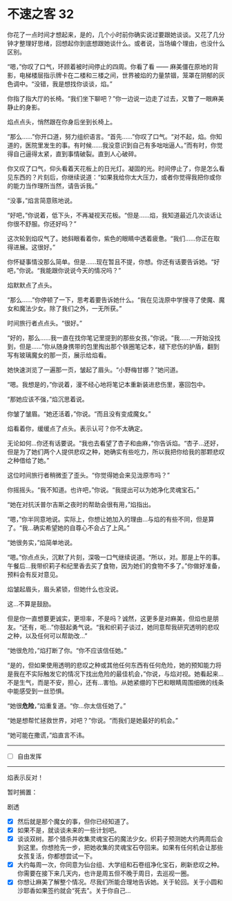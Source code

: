 # 不速之客 32

你花了一点时间才想起来，是的，几个小时前你确实说过要跟她谈谈。又花了几分钟才整理好思绪，回想起你到底想跟她谈什么。或者说，当场编个理由，也没什么区别。

“嗯，”你叹了口气，环顾着被时间停止的四周。你看了看 —— 麻美僵在原地的背影，电梯楼层指示牌卡在二楼和三楼之间，世界被焰的力量禁锢，笼罩在阴郁的灰色调中。“没错，我是想找你谈谈，焰。”

你指了指大厅的长椅。“我们坐下聊吧？”你一边说一边走了过去，又瞥了一眼麻美静止的身影。

焰点点头，悄然跟在你身后坐到长椅上。

“那么......”你开口道，努力组织语言。“首先......”你叹了口气。“对不起，焰。你知道的，医院里发生的事。有时候......我没意识到自己有多咄咄逼人。”而有时，你觉得自己逼得太紧，直到事情破裂。直到人心破碎。

你又叹了口气，仰头看着天花板上的日光灯。凝固的光。时间停止了，你是怎么看见东西的？片刻后，你继续说道：“如果我给你太大压力，或者你觉得我把你或你的能力当作理所当然，请告诉我。”

“没事，”焰言简意赅地说。

“好吧，”你说着，低下头，不再凝视天花板。“但是......焰，我知道最近几次谈话让你很不舒服。你还好吗？”

这次轮到焰叹气了。她斜眼看着你，紫色的眼睛中透着疲惫。“我们......你正在取得进展。这很好。”

你怀疑事情没那么简单。但是......现在暂且不提，你想。你还有话要告诉她。“好吧，”你说。“我能跟你说说今天的情况吗？”

焰默默点了点头。

“那么......”你停顿了一下，思考着要告诉她什么。“我在见泷原中学搜寻了使魔、魔女和魔法少女。除了我们之外，一无所获。”

时间旅行者点点头。“很好。”

“好的，那么......我一直在找你笔记里提到的那些女孩，”你说。“我......一开始没找到，但是......”你从随身携带的包里掏出那个铁圈笔记本，褪下悲伤的护盾，翻到写有玻璃魔女的那一页，展示给焰看。

她快速浏览了一遍那一页，皱起了眉头。“小野梅甘娜？”她问道。

“嗯。我想是的，”你说着，漫不经心地将笔记本重新装进悲伤里，塞回包中。

“那她应该不强，”焰沉思着说。

你皱了皱眉。“她还活着，”你说。“而且没有变成魔女。”

焰看着你，缓缓点了点头。表示认可？你不太确定。

无论如何...你还有话要说。“我也去看望了杏子和由麻，”你告诉焰。“杏子...还好，但是为了她们两个人提供悲叹之种，她确实有些吃力，所以我把你给我的那颗悲叹之种借给了她。”

这位时间旅行者稍微歪了歪头。“你觉得她会来见泷原市吗？”

你摇摇头。“我不知道。也许吧，”你说。“我提出可以为她净化灵魂宝石。”

“她在对抗沃普尔吉斯之夜时的帮助会很有用，”焰指出。

“嗯，”你半同意地说。实际上，你想让她加入的理由...与焰的有些不同，但是算了。“我...确实希望她的自尊心不会占了上风。”

“她很务实，”焰简单地说。

“嗯。”你点点头，沉默了片刻，深吸一口气继续说道。“所以，对。那是上午的事。午餐后...我带织莉子和纪里香去买了食物，因为她们的食物不多了。”你做好准备，预料会有反对意见。

焰皱起眉头，眉头紧锁，但她什么也没说。

这...不算是鼓励。

但是你一直想要更诚实，更坦率，不是吗？诚然，这更多是对麻美，但焰也是朋友。“还有，呃...”你鼓起勇气说。“我和织莉子谈过，她同意帮我研究透明的悲叹之种，以及任何可以帮助改...”

“她很危险，”焰打断了你。“你不应该信任她。”

“是的，但如果使用透明的悲叹之种或其他任何东西有任何危险，她的预知能力将是我在不实际触发它的情况下找出危险的最佳机会，”你说，与焰对视。她看起来...不是生气，而是不安，担心，还有...害怕。从她紧绷的下巴和眼睛周围细微的线条中能感受到一丝恐惧。

“她很**危险**，”焰重复道。“你...你太信任她了。”

“她是想帮忙拯救世界，对吧？”你说。“而我们是她最好的机会。”

“她可能在撒谎，”焰直言不讳。

---

- [ ] 自由发挥

---

焰表示反对！

暂时搁置：

剧透

- [x] 然后就是那个魔女的事，但你已经知道了。
- [x] 如果不是，就谈谈未来的一些计划吧。
- [x] 谈谈双树。那个猎杀并收集灵魂宝石的魔法少女。织莉子预测她大约两周后会到这里。你想抢先一步，把她收集的灵魂宝石夺回来。如果有任何机会让那些女孩复活，你都想尝试一下。
- [x] 大约每周一次，你同意为仙台组、大学组和石卷组净化宝石，刷新悲叹之种。你需要在接下来几天内，也许是周五但不晚于周日，去巡视一圈。
- [x] 你想让麻美了解整个情况。尽我们所能合理地告诉她。关于轮回。关于小圆和沙耶香如果签约就会“死去”。关于你自己...
